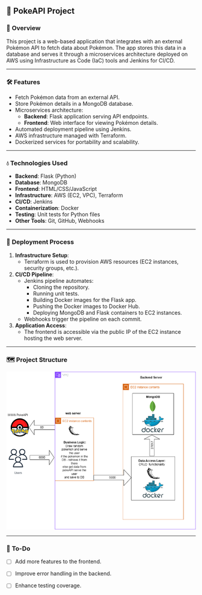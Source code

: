 ## 📖 **PokeAPI Project**

### 🌟 **Overview**
This project is a web-based application that integrates with an external Pokémon API to fetch data about Pokémon. The app stores this data in a database and serves it through a microservices architecture deployed on AWS using Infrastructure as Code (IaC) tools and Jenkins for CI/CD.

---

### 🛠️ **Features**
- Fetch Pokémon data from an external API.
- Store Pokémon details in a MongoDB database.
- Microservices architecture:
  - **Backend**: Flask application serving API endpoints.
  - **Frontend**: Web interface for viewing Pokémon details.
- Automated deployment pipeline using Jenkins.
- AWS infrastructure managed with Terraform.
- Dockerized services for portability and scalability.

---

### 💧 **Technologies Used**
- **Backend**: Flask (Python)
- **Database**: MongoDB
- **Frontend**: HTML/CSS/JavaScript 
- **Infrastructure**: AWS (EC2, VPC), Terraform
- **CI/CD**: Jenkins
- **Containerization**: Docker
- **Testing**: Unit tests for Python files
- **Other Tools**: Git, GitHub, Webhooks

---

### 🚀 **Deployment Process**
1. **Infrastructure Setup**:
   - Terraform is used to provision AWS resources (EC2 instances, security groups, etc.).
2. **CI/CD Pipeline**:
   - Jenkins pipeline automates:
     - Cloning the repository.
     - Running unit tests.
     - Building Docker images for the Flask app.
     - Pushing the Docker images to Docker Hub.
     - Deploying MongoDB and Flask containers to EC2 instances.
   - Webhooks trigger the pipeline on each commit.
3. **Application Access**:
   - The frontend is accessible via the public IP of the EC2 instance hosting the web server.

---

### 🗺️ **Project Structure**
![System Diagram](assets/PokeAPI.png)

---

### 📝 **To-Do**
- [ ] Add more features to the frontend.
- [ ] Improve error handling in the backend.
- [ ] Enhance testing coverage.

